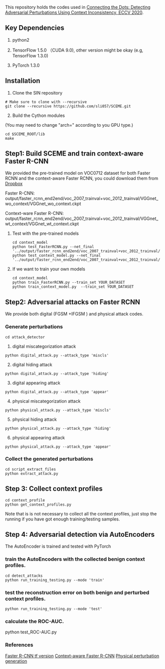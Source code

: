 This repository holds the codes used in [Connecting the Dots: Detecting Adversarial Perturbations Using Context Inconsistency, ECCV 2020](https://www.ecva.net/papers/eccv_2020/papers_ECCV/papers/123680392.pdf).

## Key Dependencies

1. python2

2. TensorFlow 1.5.0 （CUDA 9.0), other version might be okay (e.g, TensorFlow 1.3.0)

3. PyTorch 1.3.0

## Installation 

1. Clone the SIN repository
  
  ```Shell
  # Make sure to clone with --recursive
  git clone --recursive https://github.com/sli057/SCEME.git
  ```

2. Build the Cython modules

(You may need to change "arch=" according to you GPU type.)
  ```Shell
  cd $SCEME_ROOT/lib
  make
  ```

## Step1: Build SCEME and train context-aware Faster R-CNN

We provided the pre-trained model on VOC0712 dataset for both Faster RCNN and the context-aware Faster RCNN, you could download them from [Dropbox](https://www.dropbox.com/sh/zeu90jxstipabnv/AABd5exXwn65LcrPY8UZQe9fa?dl=0)

Faster R-CNN: output/faster_rcnn_end2end/voc_2007_trainval+voc_2012_trainval/VGGnet_wo_context/VGGnet_wo_context.ckpt

Context-ware Faster R-CNN: output/faster_rcnn_end2end/voc_2007_trainval+voc_2012_trainval/VGGnet_wt_context/VGGnet_wt_context.ckpt

1. Test with the pre-trained models 
    ```Shell
    cd context_model
    python test_FasterRCNN.py --net_final '../output/faster_rcnn_end2end/voc_2007_trainval+voc_2012_trainval/VGGnet_wo_context/VGGnet_wo_context.ckpt'
    python test_context_model.py --net_final '../output/faster_rcnn_end2end/voc_2007_trainval+voc_2012_trainval/VGGnet_wt_context/VGGnet_wt_context.ckpt'
    
    ```
    
2. If we want to train your own models
    ```Shell
    cd context_model
    python train_FasterRCNN.py --train_set YOUR_DATASET
    python train_context_model.py  --train_set YOUR_DATASET
    
    ```
    
## Step2: Adversarial attacks on Faster RCNN
We provide both digital (FGSM +IFGSM ) and physical attack codes.

### Generate perturbations
```
cd attack_detector

```

1. digital miscategorization attack
```
python digital_attack.py --attack_type 'miscls'
```
2. digital hiding attack
```
python digital_attack.py --attack_type 'hiding'
```
3. digital appearing attack
```
python digital_attack.py --attack_type 'appear'
```
4. physical miscategorization attack
```
python physical_attack.py --attack_type 'miscls'
```
5. physical hiding attack
```
python physical_attack.py --attack_type 'hiding'
```
6. physical appearing attack
```
python physical_attack.py --attack_type 'appear'
```

### Collect the generated perturbations
```
cd script_extract_files
python extract_attack.py
```

## Step 3: Collect context profiles

```
cd context_profile
python get_context_profiles.py
```
Note that is is not necessary to collect all the context profiles, just stop the running if you have got enough training/testing samples.

## Step 4: Adversarial detection via AutoEncoders
The AutoEncoder is trained and tested with PyTorch
### train the AutoEncoders with the collected benign context profiles.
```
cd detect_attacks
python run_training_testing.py --mode 'train'

```
### test the reconstruction error on both benign and perturbed context profiles.
```
python run_training_testing.py --mode 'test'
```
### calculate the ROC-AUC.
python test_ROC-AUC.py


### References

[Faster R-CNN tf version](https://github.com/smallcorgi/Faster-RCNN_TF)
[Context-aware Faster R-CNN](https://github.com/choasup/SIN)
[Physical perturbation generation](https://github.com/evtimovi/robust_physical_perturbations)


